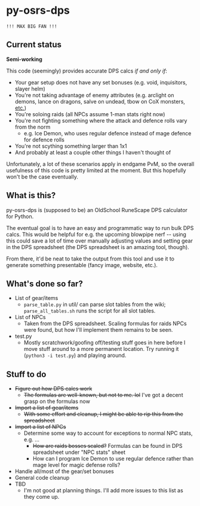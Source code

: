# py-osrs-dps

`!!! MAX BIG FAN !!!`

## Current status

**Semi-working**

This code (seemingly) provides accurate DPS calcs _if and only if_:
- Your gear setup does not have any set bonuses (e.g. void, inquisitors, slayer
  helm)
- You're not taking advantage of enemy attributes (e.g. arclight on demons,
  lance on dragons, salve on undead, tbow on CoX monsters,
  [etc.](https://oldschool.runescape.wiki/w/Monster_attribute))
- You're soloing raids (all NPCs assume 1-man stats right now)
- You're not fighting something where the attack and defence rolls vary from the
  norm
  - e.g. Ice Demon, who uses regular defence instead of mage defence for defence
    rolls
- You're not scything something larger than 1x1
- And probably at least a couple other things I haven't thought of
    
Unfortunately, a lot of these scenarios apply in endgame PvM, so the overall
usefulness of this code is pretty limited at the moment. But this hopefully
won't be the case eventually.

## What is this?

py-osrs-dps is (supposed to be) an OldSchool RuneScape DPS calculator for
Python.

The eventual goal is to have an easy and programmatic way to run bulk DPS calcs.
This would be helpful for e.g. the upcoming blowpipe nerf -- using this could
save a lot of time over manually adjusting values and setting gear in the DPS
spreadsheet (the DPS spreadsheet is an amazing tool, though).

From there, it'd be neat to take the output from this tool and use it to
generate something presentable (fancy image, website, etc.).

## What's done so far?

- List of gear/items
  - `parse_table.py` in util/ can parse slot tables from the wiki;
    `parse_all_tables.sh` runs the script for all slot tables.
- List of NPCs
  - Taken from the DPS spreadsheet. Scaling formulas for raids NPCs were found,
    but how I'll implement them remains to be seen.
- test.py
  - Mostly scratchwork/goofing off/testing stuff goes in here before I move
    stuff around to a more permanent location. Try running it
    (`python3 -i test.py`) and playing around.

## Stuff to do

- ~~Figure out how DPS calcs work~~
  - ~~The formulas are well-known, but not to me. lol~~ I've got a decent grasp
    on the formulas now
- ~~Import a list of gear/items~~
  - ~~With some effort and cleanup, I might be able to rip this from the
    spreadsheet~~
- ~~Import a list of NPCs~~
  - Determine some way to account for exceptions to normal NPC stats, e.g. ...
    - ~~How are raids bosses scaled?~~ Formulas can be found in DPS spreadsheet
      under "NPC stats" sheet
    - How can I program Ice Demon to use regular defence rather than mage level
      for magic defense rolls?
- Handle all/most of the gear/set bonuses
- General code cleanup
- TBD
  - I'm not good at planning things. I'll add more issues to this list as they
    come up.
